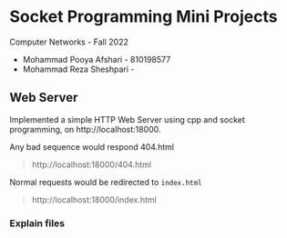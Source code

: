 # Socket Programming Mini Projects 
Computer Networks - Fall 2022
* Mohammad Pooya Afshari - 810198577
* Mohammad Reza Sheshpari - 
## Web Server
Implemented a simple HTTP Web Server using cpp and socket programming, on http://localhost:18000.

Any bad sequence would respond 404.html
> http://localhost:18000/404.html

Normal requests would be redirected to  ```index.html```  
> http://localhost:18000/index.html
### Explain files
